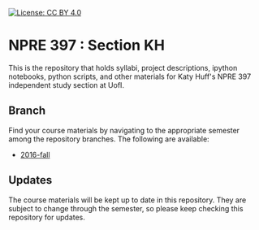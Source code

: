
[![License: CC BY 4.0](https://licensebuttons.net/l/by/4.0/80x15.png)](http://creativecommons.org/licenses/by/4.0/)

# NPRE 397 : Section KH

This is the repository that holds syllabi, project descriptions, ipython 
notebooks, python scripts, and other materials for Katy Huff's NPRE 397 
independent study section at UofI. 

## Branch

Find your course materials by navigating to the appropriate semester among the 
repository branches. The following are available:

- [2016-fall](https://github.com/katyhuff/npre397/tree/2016-fall)

## Updates

The course materials will be kept up to date in this repository. They are subject to 
change through the semester, so please keep checking this repository for 
updates.

